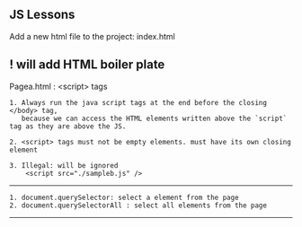 JS Lessons
----------
Add a new html file to the project: index.html

! <tab> will add HTML boiler plate
    <meta http-equiv="X-UA-Compatible" content="ie=edge">
	<meta http-equiv="X-UA-Compatible" content="IE=Edge,chrome=1">
---  

Pagea.html :  \<script> tags  

	1. Always run the java script tags at the end before the closing </body> tag,  
       because we can access the HTML elements written above the `script` tag as they are above the JS.

	2. <script> tags must not be empty elements. must have its own closing element

	3. Illegal: will be ignored
        <script src="./sampleb.js" />

---	
	1. document.querySelector: select a element from the page
	2. document.querySelectorAll : select all elements from the page

---
